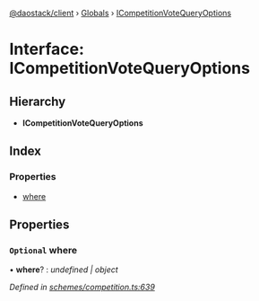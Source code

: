[@daostack/client](../README.md) › [Globals](../globals.md) › [ICompetitionVoteQueryOptions](icompetitionvotequeryoptions.md)

# Interface: ICompetitionVoteQueryOptions

## Hierarchy

* **ICompetitionVoteQueryOptions**

## Index

### Properties

* [where](icompetitionvotequeryoptions.md#optional-where)

## Properties

### `Optional` where

• **where**? : *undefined | object*

*Defined in [schemes/competition.ts:639](https://github.com/daostack/client/blob/aa9723f/src/schemes/competition.ts#L639)*
